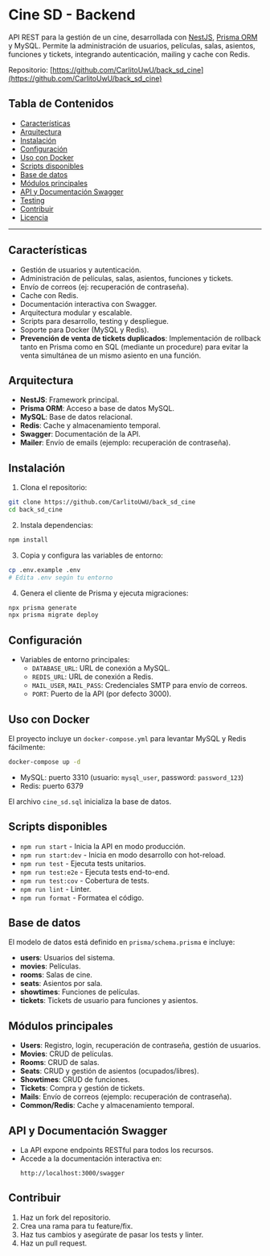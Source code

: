 

# Cine SD - Backend

API REST para la gestión de un cine, desarrollada con [NestJS](https://nestjs.com/), [Prisma ORM](https://www.prisma.io/) y MySQL. Permite la administración de usuarios, películas, salas, asientos, funciones y tickets, integrando autenticación, mailing y cache con Redis.

Repositorio: [https://github.com/CarlitoUwU/back_sd_cine](https://github.com/CarlitoUwU/back_sd_cine)

## Tabla de Contenidos

- [Características](#características)
- [Arquitectura](#arquitectura)
- [Instalación](#instalación)
- [Configuración](#configuración)
- [Uso con Docker](#uso-con-docker)
- [Scripts disponibles](#scripts-disponibles)
- [Base de datos](#base-de-datos)
- [Módulos principales](#módulos-principales)
- [API y Documentación Swagger](#api-y-documentación-swagger)
- [Testing](#testing)
- [Contribuir](#contribuir)
- [Licencia](#licencia)

---


## Características

- Gestión de usuarios y autenticación.
- Administración de películas, salas, asientos, funciones y tickets.
- Envío de correos (ej: recuperación de contraseña).
- Cache con Redis.
- Documentación interactiva con Swagger.
- Arquitectura modular y escalable.
- Scripts para desarrollo, testing y despliegue.
- Soporte para Docker (MySQL y Redis).
- **Prevención de venta de tickets duplicados**: Implementación de rollback tanto en Prisma como en SQL (mediante un procedure) para evitar la venta simultánea de un mismo asiento en una función.

## Arquitectura

- **NestJS**: Framework principal.
- **Prisma ORM**: Acceso a base de datos MySQL.
- **MySQL**: Base de datos relacional.
- **Redis**: Cache y almacenamiento temporal.
- **Swagger**: Documentación de la API.
- **Mailer**: Envío de emails (ejemplo: recuperación de contraseña).

## Instalación

1. Clona el repositorio:
  ```bash
  git clone https://github.com/CarlitoUwU/back_sd_cine
  cd back_sd_cine
  ```

2. Instala dependencias:
  ```bash
  npm install
  ```

3. Copia y configura las variables de entorno:
  ```bash
  cp .env.example .env
  # Edita .env según tu entorno
  ```

4. Genera el cliente de Prisma y ejecuta migraciones:
  ```bash
  npx prisma generate
  npx prisma migrate deploy
  ```

## Configuración

- Variables de entorno principales:
  - `DATABASE_URL`: URL de conexión a MySQL.
  - `REDIS_URL`: URL de conexión a Redis.
  - `MAIL_USER`, `MAIL_PASS`: Credenciales SMTP para envío de correos.
  - `PORT`: Puerto de la API (por defecto 3000).

## Uso con Docker

El proyecto incluye un `docker-compose.yml` para levantar MySQL y Redis fácilmente:

```bash
docker-compose up -d
```

- MySQL: puerto 3310 (usuario: `mysql_user`, password: `password_123`)
- Redis: puerto 6379

El archivo `cine_sd.sql` inicializa la base de datos.

## Scripts disponibles

- `npm run start` - Inicia la API en modo producción.
- `npm run start:dev` - Inicia en modo desarrollo con hot-reload.
- `npm run test` - Ejecuta tests unitarios.
- `npm run test:e2e` - Ejecuta tests end-to-end.
- `npm run test:cov` - Cobertura de tests.
- `npm run lint` - Linter.
- `npm run format` - Formatea el código.

## Base de datos

El modelo de datos está definido en `prisma/schema.prisma` e incluye:

- **users**: Usuarios del sistema.
- **movies**: Películas.
- **rooms**: Salas de cine.
- **seats**: Asientos por sala.
- **showtimes**: Funciones de películas.
- **tickets**: Tickets de usuario para funciones y asientos.

## Módulos principales

- **Users**: Registro, login, recuperación de contraseña, gestión de usuarios.
- **Movies**: CRUD de películas.
- **Rooms**: CRUD de salas.
- **Seats**: CRUD y gestión de asientos (ocupados/libres).
- **Showtimes**: CRUD de funciones.
- **Tickets**: Compra y gestión de tickets.
- **Mails**: Envío de correos (ejemplo: recuperación de contraseña).
- **Common/Redis**: Cache y almacenamiento temporal.

## API y Documentación Swagger

- La API expone endpoints RESTful para todos los recursos.
- Accede a la documentación interactiva en:  
  ```
  http://localhost:3000/swagger
  ```


## Contribuir

1. Haz un fork del repositorio.
2. Crea una rama para tu feature/fix.
3. Haz tus cambios y asegúrate de pasar los tests y linter.
4. Haz un pull request.


